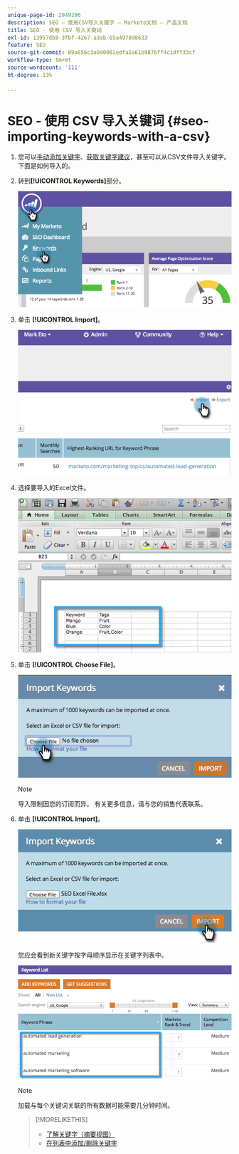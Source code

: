 ```yaml
---
unique-page-id: 2949206
description: SEO — 使用CSV导入关键字 — Marketo文档 — 产品文档
title: SEO - 使用 CSV 导入关键词
exl-id: 13957db8-3fbf-4267-a3ab-65a4978d8633
feature: SEO
source-git-commit: 09a656c3a0d0002edfa1a61b987bff4c1dff33cf
workflow-type: tm+mt
source-wordcount: '111'
ht-degree: 13%

---
```


# SEO - 使用 CSV 导入关键词 {#seo-importing-keywords-with-a-csv}

1. 您可以[手动添加关键字](/help/marketo/product-docs/additional-apps/seo/keywords/seo-add-keywords.md)、[获取关键字建议](/help/marketo/product-docs/additional-apps/seo/keywords/seo-get-suggested-keywords.md)，甚至可以从CSV文件导入关键字。 下面是如何导入的。

1. 转到&#x200B;**[!UICONTROL Keywords]**&#x200B;部分。

   ![](assets/image2014-9-18-11-3a44-3a25.png)

1. 单击 **[!UICONTROL Import]**。

   ![](assets/image2014-9-18-11-3a44-3a36.png)

1. 选择要导入的Excel文件。

   ![](assets/image2014-9-18-11-3a44-3a42.png)

1. 单击 **[!UICONTROL Choose File]**。

   ![](assets/image2014-9-18-11-3a44-3a46.png)

   >[!NOTE]
   >
   >导入限制因您的订阅而异。 有关更多信息，请与您的销售代表联系。

1. 单击 **[!UICONTROL Import]**。

   ![](assets/image2014-9-18-11-3a45-3a25.png)

   您应会看到新关键字按字母顺序显示在关键字列表中。

   ![](assets/image2014-9-18-11-3a45-3a30.png)

   >[!NOTE]
   >
   >加载与每个关键词关联的所有数据可能需要几分钟时间。

   >[!MORELIKETHIS]
   >
   >* [了解关键字（摘要视图）](/help/marketo/product-docs/additional-apps/seo/keywords/seo-understanding-keywords.md)
   >* [在列表中添加/删除关键字](/help/marketo/product-docs/additional-apps/seo/keywords/seo-add-remove-keywords-from-a-list.md)
